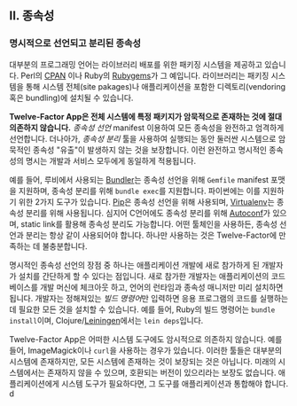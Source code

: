 ## II. 종속성
### 명시적으로 선언되고 분리된 종속성

대부분의 프로그래밍 언어는 라이브러리 배포를 위한 패키징 시스템을 제공하고 있습니다. Perl의 [CPAN](http://www.cpan.org/) 이나 Ruby의 [Rubygems](http://rubygems.org/)가 그 예입니다. 라이브러리는 패키징 시스템을 통해 시스템 전체(site pakages)나 애플리케이션을 포함한 디렉토리(vendoring 혹은 bundling)에 설치될 수 있습니다.

**Twelve-Factor App은 전체 시스템에 특정 패키지가 암묵적으로 존재하는 것에 절대 의존하지 않습니다.** *종속성 선언* manifest 이용하여 모든 종속성을 완전하고 엄격하게 선언합니다. 더나아가, *종속성 분리* 툴을 사용하여 실행되는 동안 둘러싼 시스템으로 암묵적인 종속성 "유출"이 발생하지 않는 것을 보장합니다. 이런 완전하고 명시적인 종속성의 명시는 개발과 서비스 모두에게 동일하게 적용됩니다.

예를 들어, 루비에서 사용되는 [Bundler](https://bundler.io/)는 종속성 선언을 위해 `Gemfile` manifest 포맷을 지원하며, 종속성 분리를 위해 `bundle exec`를 지원합니다. 파이썬에는 이를 지원하기 위한 2가지 도구가 있습니다. [Pip](http://www.pip-installer.org/en/latest/)은 종속성 선언을 위해 사용되며, [Virtualenv](http://www.virtualenv.org/en/latest/)는 종속성 분리를 위해 사용됩니다. 심지어 C언어에도 종속성 분리를 위해 [Autoconf](http://www.gnu.org/s/autoconf/)가 있으며, static link를 활용해 종속성 분리도 가능합니다. 어떤 툴체인을 사용하든, 종속성 선언과 분리는 항상 같이 사용되어야 합니다. 하나만 사용하는 것은 Twelve-Factor에 만족하는 데 불충분합니다.

명시적인 종속성 선언의 장점 중 하나는 애플리케이션 개발에 새로 참가하게 된 개발자가 설치를 간단하게 할 수 있다는 점입니다. 새로 참가한 개발자는 애플리케이션의 코드베이스를 개발 머신에 체크아웃 하고, 언어의 런타임과 종속성 매니저만 미리 설치하면 됩니다. 개발자는 정해져있는 *빌드 명령어*만 입력하면 응용 프로그램의 코드를 실행하는 데 필요한 모든 것을 설치할 수 있습니다. 예를 들어, Ruby의 빌드 명령어는 `bundle install`이며, Clojure/[Leiningen](https://github.com/technomancy/leiningen#readme)에서는 `lein deps`입니다.

Twelve-Factor App은 어떠한 시스템 도구에도 암시적으로 의존하지 않습니다. 예를 들어, ImageMagick이나 `curl`을 사용하는 경우가 있습니다. 이러한 툴들은 대부분의 시스템에 존재하지만, 모든 시스템에 존재하는 것이 보장되는 것은 아닙니다. 미래의 시스템에서는 존재하지 않을 수 있으며, 호환되는 버전이 있으리라는 보장도 없습니다. 애플리케이션에게 시스템 도구가 필요하다면, 그 도구를 애플리케이션과 통합해야 합니다.
d
